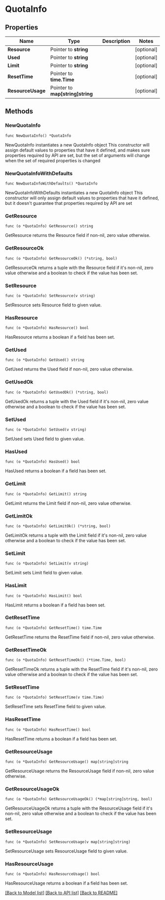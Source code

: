 # QuotaInfo

## Properties

Name | Type | Description | Notes
------------ | ------------- | ------------- | -------------
**Resource** | Pointer to **string** |  | [optional] 
**Used** | Pointer to **string** |  | [optional] 
**Limit** | Pointer to **string** |  | [optional] 
**ResetTime** | Pointer to **time.Time** |  | [optional] 
**ResourceUsage** | Pointer to **map[string]string** |  | [optional] 

## Methods

### NewQuotaInfo

`func NewQuotaInfo() *QuotaInfo`

NewQuotaInfo instantiates a new QuotaInfo object
This constructor will assign default values to properties that have it defined,
and makes sure properties required by API are set, but the set of arguments
will change when the set of required properties is changed

### NewQuotaInfoWithDefaults

`func NewQuotaInfoWithDefaults() *QuotaInfo`

NewQuotaInfoWithDefaults instantiates a new QuotaInfo object
This constructor will only assign default values to properties that have it defined,
but it doesn't guarantee that properties required by API are set

### GetResource

`func (o *QuotaInfo) GetResource() string`

GetResource returns the Resource field if non-nil, zero value otherwise.

### GetResourceOk

`func (o *QuotaInfo) GetResourceOk() (*string, bool)`

GetResourceOk returns a tuple with the Resource field if it's non-nil, zero value otherwise
and a boolean to check if the value has been set.

### SetResource

`func (o *QuotaInfo) SetResource(v string)`

SetResource sets Resource field to given value.

### HasResource

`func (o *QuotaInfo) HasResource() bool`

HasResource returns a boolean if a field has been set.

### GetUsed

`func (o *QuotaInfo) GetUsed() string`

GetUsed returns the Used field if non-nil, zero value otherwise.

### GetUsedOk

`func (o *QuotaInfo) GetUsedOk() (*string, bool)`

GetUsedOk returns a tuple with the Used field if it's non-nil, zero value otherwise
and a boolean to check if the value has been set.

### SetUsed

`func (o *QuotaInfo) SetUsed(v string)`

SetUsed sets Used field to given value.

### HasUsed

`func (o *QuotaInfo) HasUsed() bool`

HasUsed returns a boolean if a field has been set.

### GetLimit

`func (o *QuotaInfo) GetLimit() string`

GetLimit returns the Limit field if non-nil, zero value otherwise.

### GetLimitOk

`func (o *QuotaInfo) GetLimitOk() (*string, bool)`

GetLimitOk returns a tuple with the Limit field if it's non-nil, zero value otherwise
and a boolean to check if the value has been set.

### SetLimit

`func (o *QuotaInfo) SetLimit(v string)`

SetLimit sets Limit field to given value.

### HasLimit

`func (o *QuotaInfo) HasLimit() bool`

HasLimit returns a boolean if a field has been set.

### GetResetTime

`func (o *QuotaInfo) GetResetTime() time.Time`

GetResetTime returns the ResetTime field if non-nil, zero value otherwise.

### GetResetTimeOk

`func (o *QuotaInfo) GetResetTimeOk() (*time.Time, bool)`

GetResetTimeOk returns a tuple with the ResetTime field if it's non-nil, zero value otherwise
and a boolean to check if the value has been set.

### SetResetTime

`func (o *QuotaInfo) SetResetTime(v time.Time)`

SetResetTime sets ResetTime field to given value.

### HasResetTime

`func (o *QuotaInfo) HasResetTime() bool`

HasResetTime returns a boolean if a field has been set.

### GetResourceUsage

`func (o *QuotaInfo) GetResourceUsage() map[string]string`

GetResourceUsage returns the ResourceUsage field if non-nil, zero value otherwise.

### GetResourceUsageOk

`func (o *QuotaInfo) GetResourceUsageOk() (*map[string]string, bool)`

GetResourceUsageOk returns a tuple with the ResourceUsage field if it's non-nil, zero value otherwise
and a boolean to check if the value has been set.

### SetResourceUsage

`func (o *QuotaInfo) SetResourceUsage(v map[string]string)`

SetResourceUsage sets ResourceUsage field to given value.

### HasResourceUsage

`func (o *QuotaInfo) HasResourceUsage() bool`

HasResourceUsage returns a boolean if a field has been set.


[[Back to Model list]](../README.md#documentation-for-models) [[Back to API list]](../README.md#documentation-for-api-endpoints) [[Back to README]](../README.md)



